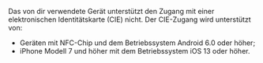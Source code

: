 Das von dir verwendete Gerät unterstützt den Zugang mit einer elektronischen Identitätskarte (CIE) nicht. Der CIE-Zugang wird unterstützt von:

- Geräten mit NFC-Chip und dem Betriebssystem Android 6.0 oder höher;
- iPhone Modell 7 und höher mit dem Betriebssystem iOS 13 oder höher. 
